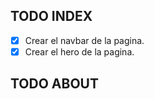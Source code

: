 ## TODO INDEX

- [x] Crear el navbar de la pagina.
- [x] Crear el hero de la pagina.

## TODO ABOUT

